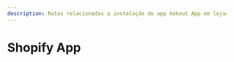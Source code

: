 ```yaml
---
description: Rotas relacionadas a instalação do app Xekout App em lojas do Shopify.
---
```


# Shopify App

